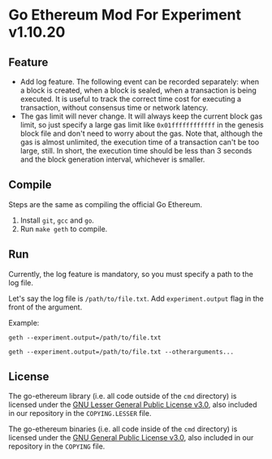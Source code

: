 # Go Ethereum Mod For Experiment v1.10.20

## Feature
- Add log feature. The following event can be recorded separately: when a block is created, when a block is sealed, when a transaction is being executed. It is useful to track the correct time cost for executing a transaction, without consensus time or network latency.
- The gas limit will never change. It will always keep the current block gas limit, so just specify a large gas limit like `0x01ffffffffffff` in the genesis block file and don't need to worry about the gas. Note that, although the gas is almost unlimited, the execution time of a transaction can't be too large, still. In short, the execution time should be less than 3 seconds and the block generation interval, whichever is smaller.

## Compile
Steps are the same as compiling the official Go Ethereum.

1. Install `git`, `gcc` and `go`.
2. Run `make geth` to compile.

## Run

Currently, the log feature is mandatory, so you must specify a path to the log file.

Let's say the log file is `/path/to/file.txt`. Add `experiment.output` flag in the front of the argument.

Example:

```shell
geth --experiment.output=/path/to/file.txt
```

```shell
geth --experiment.output=/path/to/file.txt --otherarguments...
```

## License

The go-ethereum library (i.e. all code outside of the `cmd` directory) is licensed under the
[GNU Lesser General Public License v3.0](https://www.gnu.org/licenses/lgpl-3.0.en.html), also
included in our repository in the `COPYING.LESSER` file.

The go-ethereum binaries (i.e. all code inside of the `cmd` directory) is licensed under the
[GNU General Public License v3.0](https://www.gnu.org/licenses/gpl-3.0.en.html), also included
in our repository in the `COPYING` file.
